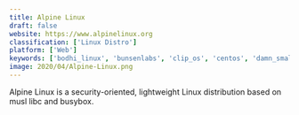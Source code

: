 ```yaml
---
title: Alpine Linux
draft: false 
website: https://www.alpinelinux.org
classification: ['Linux Distro']
platform: ['Web']
keywords: ['bodhi_linux', 'bunsenlabs', 'clip_os', 'centos', 'damn_small_linux', 'debian', 'friend', 'iprediaos', 'linux_kodachi', 'linux_mint', 'manjaro_linux', 'openbsd', 'parrot_security_os', 'privatix_live-system', 'qubes_os', 'subgraph_os', 'tails', 'tiny_core_linux', 'trusted_end_node_security', 'ubuntu', 'whonix', 'xubuntu', 'elementary_os']
image: 2020/04/Alpine-Linux.png
---
```

<p>Alpine Linux is a security-oriented, lightweight Linux distribution based on musl libc and busybox.</p>

<!-- wp:paragraph -->
<p></p>
<!-- /wp:paragraph -->